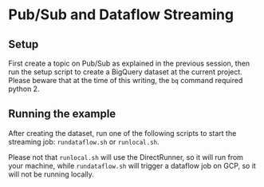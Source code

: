 # Pub/Sub and Dataflow Streaming

## Setup

First create a topic on Pub/Sub as explained in the previous session, then run the setup script to create a BigQuery dataset at the current project. Please beware that at the time of this writing, the `bq` command required python 2.

## Running the example

After creating the dataset, run one of the following scripts to start the streaming job: `rundataflow.sh` or `runlocal.sh`.

Please not that `runlocal.sh` will use the DirectRunner, so it will run from your machine, while `rundataflow.sh` will trigger a dataflow job on GCP, so it will not be running locally.